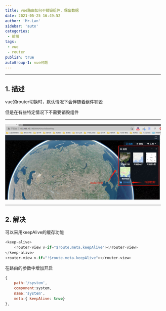 ```yaml
--- 
title: vue路由如何不销毁组件，保留数据
date: 2021-05-25 16:49:52
author: 'Mr.Lan'
sidebar: 'auto'
categories: 
 - 前端
tags: 
 - vue
 - router
publish: true
autoGroup-1: vue问题
---
```

***
## **1. 描述**
vue的router切换时，默认情况下会伴随着组件销毁

但是在有些特定情况下不需要销毁组件
***
![avatar](./img/router.png)
***

## **2. 解决**
可以采用keepAlive的缓存功能

``` js
<keep-alive>
    <router-view v-if="$route.meta.keepAlive"></router-view>
</keep-alive>
<router-view v-if="!$route.meta.keepAlive"></router-view>
```

在路由的参数中增加开启
``` js
{
    path:'/system', 
    component:system,
    name:'system',
    meta:{ keepAlive: true}
},
```